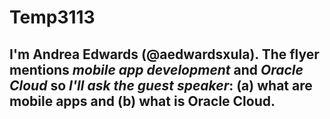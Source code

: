 # Temp3113

## I'm **Andrea** Edwards (@aedwardsxula).  The flyer mentions _mobile app development_ and _Oracle Cloud_ so *I'll ask the guest speaker*: (a) what are mobile apps and (b) what is Oracle Cloud.
